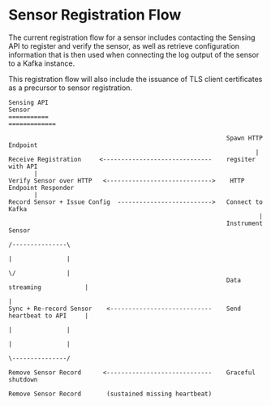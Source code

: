 
# Sensor Registration Flow

The current registration flow for a sensor includes contacting the Sensing API
to register and verify the sensor, as well as retrieve configuration information
that is then used when connecting the log output of the sensor to a Kafka instance.

This registration flow will also include the issuance of TLS client certificates
as a precursor to sensor registration.

```
Sensing API                                                      Sensor
===========                                                   =============

                                                            Spawn HTTP Endpoint
															        |																	
Receive Registration     <------------------------------    regsiter with API
       |
Verify Sensor over HTTP   <----------------------------->    HTTP Endpoint Responder
       |
Record Sensor + Issue Config  -------------------------->   Connect to Kafka
                                                                     |
                                                            Instrument Sensor 
															          /---------------\
																	  |               |
																	  \/              |
															Data streaming            |
                                                                                      |
Sync + Re-record Sensor    <----------------------------    Send heartbeat to API     |
                                                                      |               |
																	  |               |
																	  \---------------/

Remove Sensor Record      <-----------------------------    Graceful shutdown

Remove Sensor Record       (sustained missing heartbeat)

```

